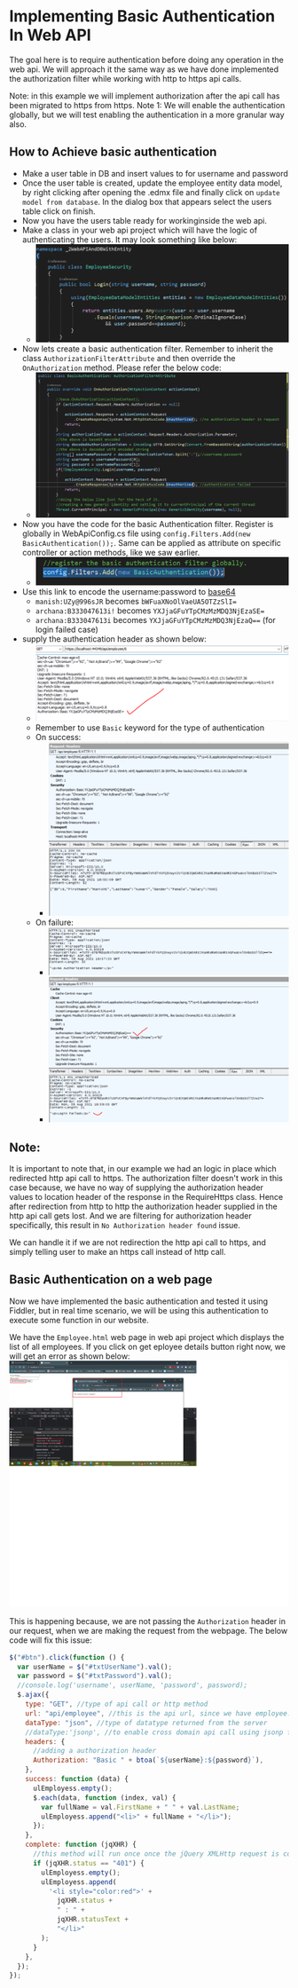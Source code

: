 # Implementing Basic Authentication In Web API

The goal here is to require authentication before doing any operation in the web api. We will approach it the same way as we have done implemented the authorization filter while working with http to https api calls.

Note: in this example we will implement authorization after the api call has been migrated to https from https.
Note 1: We will enable the authentication globally, but we will test enabling the authentication in a more granular way also.

## How to Achieve basic authentication

- Make a user table in DB and insert values to for username and password
- Once the user table is created, update the employee entity data model, by right clicking after opening the .edmx file and finally click on `update model from database`. In the dialog box that appears select the users table click on finish.
- Now you have the users table ready for workinginside the web api.
- Make a class in your web api project which will have the logic of authenticating the users. It may look something like below:
  - ![login method](./images/25.PNG)
- Now lets create a basic authentication filter. Remember to inherit the class `AuthorizationFilterAttribute` and then override the `OnAuthorization` method. Please refer the below code:
  - ![basic authentication filter](./images/26.PNG)
- Now you have the code for the basic Authentication filter. Register is globally in WebApiConfig.cs file using `config.Filters.Add(new BasicAuthentication());`. Same can be applied as attribute on specific controller or action methods, like we saw earlier.
  - ![registered in WebApiConfig.cs](./images/27.PNG)
- Use this link to encode the username:password to [base64](https://www.base64encode.org/)
  - `manish:UZy@996sJR` becomes `bWFuaXNoOlVaeUA5OTZzSlI=`
  - `archana:B333047613i!` becomes `YXJjaGFuYTpCMzMzMDQ3NjEzaSE=`
  - `archana:B333047613i` becomes `YXJjaGFuYTpCMzMzMDQ3NjEzaQ==` (for login failed case)
- supply the authentication header as shown below:
  - ![authentication header](./images/28.PNG)
  - Remember to use `Basic` keyword for the type of authentication
  - On success:
    - ![success](./images/29.PNG)
  - On failure:
    - ![failure1](./images/30.PNG)
    - ![failure2](./images/31.PNG)

## **Note:**

It is important to note that, in our example we had an logic in place which redirected http api call to https. The authorization filter doesn't work in this case because, we have no way of supplying the authorization header values to location header of the response in the RequireHttps class. Hence after redirection from http to http the authorization header supplied in the http api call gets lost. And we are filtering for authorization header specifically, this result in `No Authorization header found` issue.

We can handle it if we are not redirection the http api call to https, and simply telling user to make an https call instead of http call.

## Basic Authentication on a web page

Now we have implemented the basic authentication and tested it using Fiddler, but in real time scenario, we will be using this authentication to execute some function in our website.

We have the `Employee.html` web page in web api project which displays the list of all employees. If you click on get eployee details button right now, we will get an error as shown below:
![on web page](./images/32.png)

This is happening because, we are not passing the `Authorization` header in our request, when we are making the request from the webpage. The below code will fix this issue:

```javascript
$("#btn").click(function () {
  var userName = $("#txtUserName").val();
  var password = $("#txtPassword").val();
  //console.log('username', userName, 'password', password);
  $.ajax({
    type: "GET", //type of api call or http method
    url: "api/employee", //this is the api url, since we have employee.html file in the same project as the web api, so this is okay
    dataType: "json", //type of datatype returned from the server
    //dataType:'jsonp', //to enable cross domain api call using jsonp formatter
    headers: {
      //adding a authorization header
      Authorization: "Basic " + btoa(`${userName}:${password}`),
    },
    success: function (data) {
      ulEmployess.empty();
      $.each(data, function (index, val) {
        var fullName = val.FirstName + " " + val.LastName;
        ulEmployess.append("<li>" + fullName + "</li>");
      });
    },
    complete: function (jqXHR) {
      //this method will run once once the jQuery XMLHttp request is completed
      if (jqXHR.status == "401") {
        ulEmployess.empty();
        ulEmployess.append(
          '<li style="color:red">' +
            jqXHR.status +
            " : " +
            jqXHR.statusText +
            "</li>"
        );
      }
    },
  });
});
```
